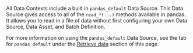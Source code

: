 All Data Contexts include a built in `pandas_default` Data Source.  This Data Source gives access to all of the `read_*(...)` methods available in pandas.  It allows you to read in a file of data without first configuring your own Data Source, Data Asset, and Batch Definition.

For more information on using the `pandas_default` Data Source, see the tab for `pandas_default` under the [Retrieve data](#retrieve-data) section of this page.